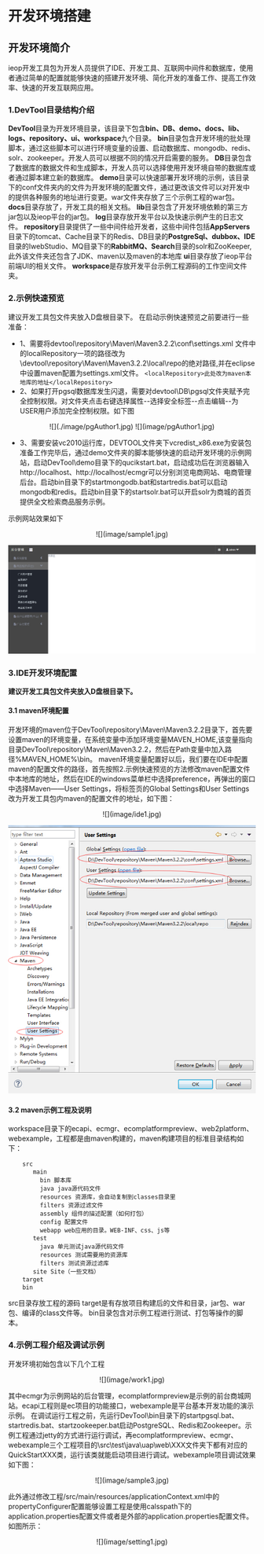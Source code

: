 # 开发环境搭建

## 开发环境简介 ##

ieop开发工具包为开发人员提供了IDE、开发工具、互联网中间件和数据库，使用者通过简单的配置就能够快速的搭建开发环境、简化开发的准备工作、提高工作效率、快速的开发互联网应用。

### 1.DevTool目录结构介绍 ###

**DevTool**目录为开发环境目录，该目录下包含**bin、DB、demo、docs、lib、logs、repository、ui、workspace**九个目录。
**bin**目录包含开发环境的批处理脚本，通过这些脚本可以进行环境变量的设置、启动数据库、mongodb、redis、solr、zookeeper。开发人员可以根据不同的情况开启需要的服务。
**DB**目录包含了数据库的数据文件和生成脚本，开发人员可以选择使用开发环境自带的数据库或者通过脚本建立新的数据库。
**demo**目录可以快速部署开发环境的示例，该目录下的conf文件夹内的文件为开发环境的配置文件，通过更改该文件可以对开发中的提供各种服务的地址进行变更。war文件夹存放了三个示例工程的war包。
**docs**目录存放了，开发工具的相关文档。
**lib**目录包含了开发环境依赖的第三方jar包以及ieop平台的jar包。
**log**目录存放开发平台以及快速示例产生的日志文件。
**repository**目录提供了一些中间件给开发者，这些中间件包括**AppServers**目录下的tomcat、Cache目录下的Redis、DB目录的**PostgreSql、dubbox、IDE**目录的IwebStudio、MQ目录下的**RabbitMQ、Search**目录的solr和ZooKeeper,此外该文件夹还包含了JDK、maven以及maven的本地库
**ui**目录存放了ieop平台前端UI的相关文件。
**workspace**是存放开发平台示例工程源码的工作空间文件夹。

### 2.示例快速预览 ###

建议开发工具包文件夹放入D盘根目录下。
在启动示例快速预览之前要进行一些准备：

* 1、需要将devtool\repository\Maven\Maven3.2.2\conf\settings.xml 文件中的localRepository一项的路径改为\devtool\repository\Maven\Maven3.2.2\local\repo的绝对路径,并在eclipse中设置maven配置为settings.xml文件。 `<localRepository>此处改为maven本地库的地址</localRepository>`  
* 2、如果打开pgsql数据库发生闪退，需要对devtool\DB\pgsql文件夹赋予完全控制权限。对文件夹点击右键选择属性--选择安全标签--点击编辑--为USER用户添加完全控制权限。如下图  
<center>
![](./image/pgAuthor1.jpg)  
![](image/pgAuthor1.jpg)

</center> 

* 3、需要安装vc2010运行库，DEVTOOL文件夹下vcredist_x86.exe为安装包
准备工作完毕后，通过demo文件夹的脚本能够快速的启动开发环境的示例网站，启动DevTool\demo目录下的qucikstart.bat，启动成功后在浏览器输入http://localhost、http://localhost/ecmgr可以分别浏览电商网站、电商管理后台。启动bin目录下的startmongodb.bat和startredis.bat可以启动mongodb和redis。启动bin目录下的startsolr.bat可以开启solr为商城的首页提供全文检索商品服务示例。

示例网站效果如下  

<center>
![](image/sample1.jpg)  

![](image/sample2.jpg)

</center> 


### 3.IDE开发环境配置 ###

**建议开发工具包文件夹放入D盘根目录下。**

#### 3.1 maven环境配置 ####

开发环境的maven位于DevTool\repository\Maven\Maven3.2.2目录下，首先要设置maven的环境变量，在系统变量中添加环境变量MAVEN_HOME,该变量指向目录DevTool\repository\Maven\Maven3.2.2，然后在Path变量中加入路径%MAVEN_HOME%\bin。
maven环境变量配置好以后，我们要在IDE中配置maven的配置文件的路径，首先按照2.示例快速预览的方法修改maven配置文件中本地库的地址，然后在IDE的windows菜单栏中选择preference，再弹出的窗口中选择Maven——User Settings，将标签页的Global Settings和User Settings改为开发工具包内maven的配置文件的地址，如下图：

<center>
![](image/ide1.jpg)  

![](image/ide2.jpg)

</center> 


#### 3.2 maven示例工程及说明 ####

workspace目录下的ecapi、ecmgr、ecomplatformpreview、web2platform、webexample，工程都是由maven构建的，maven构建项目的标准目录结构如下：

		src
		   main
		     bin 脚本库
		     java java源代码文件
		     resources 资源库，会自动复制到classes目录里
		     filters 资源过滤文件
		     assembly 组件的描述配置（如何打包）
		     config 配置文件
		     webapp web应用的目录。WEB-INF、css、js等
		   test
		     java 单元测试java源代码文件
		     resources 测试需要用的资源库
		     filters 测试资源过滤库
		   site Site（一些文档）
		target
		bin

src目录存放工程的源码
target是有存放项目构建后的文件和目录，jar包、war包、编译的class文件等。
bin目录包含对示例工程进行测试、打包等操作的脚本。

### 4.示例工程介绍及调试示例 ###

开发环境初始包含以下几个工程

<center>
![](image/work1.jpg)  

</center> 

其中ecmgr为示例网站的后台管理，ecomplatformpreview是示例的前台商城网站。ecapi工程则是ec项目的功能接口，webexample是平台基本开发功能的演示示例。
在调试运行工程之前，先运行DevTool\bin目录下的startpgsql.bat、startredis.bat、startzookeeper.bat启动PostgreSQL、Redis和Zookeeper。示例工程通过jetty的方式进行运行调试，再ecomplatformpreview、ecmgr、webexample三个工程项目的\src\test\java\uap\web\XXX文件夹下都有对应的QuickStartXXX类，运行该类就能启动项目进行调试。webexample项目调试效果如下图：
<center>
![](image/sample3.jpg)  

</center> 

此外通过修改工程/src/main/resources/applicationContext.xml中的propertyConfigurer配置能够设置工程是使用calsspath下的application.properties配置文件或者是外部的application.properties配置文件。如图所示：
<center>
![](image/setting1.jpg)  

</center> 
